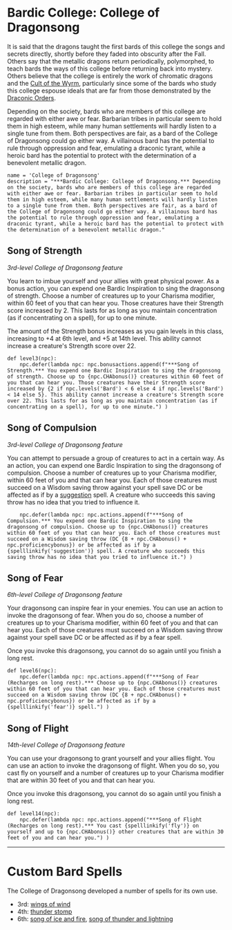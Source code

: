 # Bardic College: College of Dragonsong
It is said that the dragons taught the first bards of this college the songs and secrets directly, shortly before they faded into obscurity after the Fall. Others say that the metallic dragons return periodically, polymorphed, to teach bards the ways of this college before returning back into mystery. Others believe that the college is entirely the work of chromatic dragons and the [Cult of the Wyrm](../../Organizations/CultOfTheWyrm.md), particularly since some of the bards who study this college espouse ideals that are far from those demonstrated by the [Draconic Orders](../../Organizations/MilitantOrders/DraconicOrder).

Depending on the society, bards who are members of this college are regarded with either awe or fear. Barbarian tribes in particular seem to hold them in high esteem, while many human settlements will hardly listen to a single tune from them. Both perspectives are fair, as a bard of the College of Dragonsong could go either way. A villainous bard has the potential to rule through oppression and fear, emulating a draconic tyrant, while a heroic bard has the potential to protect with the determination of a benevolent metallic dragon.

```
name = 'College of Dragonsong'
description = "***Bardic College: College of Dragonsong.*** Depending on the society, bards who are members of this college are regarded with either awe or fear. Barbarian tribes in particular seem to hold them in high esteem, while many human settlements will hardly listen to a single tune from them. Both perspectives are fair, as a bard of the College of Dragonsong could go either way. A villainous bard has the potential to rule through oppression and fear, emulating a draconic tyrant, while a heroic bard has the potential to protect with the determination of a benevolent metallic dragon."
```

## Song of Strength
*3rd-level College of Dragonsong feature*

You learn to imbue yourself and your allies with great physical power. As a bonus action, you can expend one Bardic Inspiration to sing the dragonsong of strength. Choose a number of creatures up to your Charisma modifier, within 60 feet of you that can hear you. Those creatures have their Strength score increased by 2. This lasts for as long as you maintain concentration (as if concentrating on a spell), for up to one minute.

The amount of the Strength bonus increases as you gain levels in this class, increasing to +4 at 6th level, and +5 at 14th level. This ability cannot increase a creature's Strength score over 22.

```
def level3(npc):
    npc.defer(lambda npc: npc.bonusactions.append(f"***Song of Strength.*** You expend one Bardic Inspiration to sing the dragonsong of strength. Choose up to {npc.CHAbonus()} creatures within 60 feet of you that can hear you. Those creatures have their Strength score increased by {2 if npc.levels('Bard') < 6 else 4 if npc.levels('Bard') < 14 else 5}. This ability cannot increase a creature's Strength score over 22. This lasts for as long as you maintain concentration (as if concentrating on a spell), for up to one minute.") )
```

## Song of Compulsion
*3rd-level College of Dragonsong feature*

You can attempt to persuade a group of creatures to act in a certain way. As an action, you can expend one Bardic Inspiration to sing the dragonsong of compulsion. Choose a number of creatures up to your Charisma modifier, within 60 feet of you and that can hear you. Each of those creatures must succeed on a Wisdom saving throw against your spell save DC or be affected as if by a [suggestion](../../Magic/Spells/suggestion.md) spell. A creature who succeeds this saving throw has no idea that you tried to influence it.

```
    npc.defer(lambda npc: npc.actions.append(f"***Song of Compulsion.*** You expend one Bardic Inspiration to sing the dragonsong of compulsion. Choose up to {npc.CHAbonus()} creatures within 60 feet of you that can hear you. Each of those creatures must succeed on a Wisdom saving throw (DC {8 + npc.CHAbonus() + npc.proficiencybonus}) or be affected as if by a {spelllinkify('suggestion')} spell. A creature who succeeds this saving throw has no idea that you tried to influence it.") )
```

## Song of Fear
*6th-level College of Dragonsong feature*

Your dragonsong can inspire fear in your enemies. You can use an action to invoke the dragonsong of fear. When you do so, choose a number of creatures up to your Charisma modifier, within 60 feet of you and that can hear you. Each of those creatures must succeed on a Wisdom saving throw against your spell save DC or be affected as if by a fear spell.

Once you invoke this dragonsong, you cannot do so again until you finish a long rest.

```
def level6(npc):
    npc.defer(lambda npc: npc.actions.append(f"***Song of Fear (Recharges on long rest).*** Choose up to {npc.CHAbonus()} creatures within 60 feet of you that can hear you. Each of those creatures must succeed on a Wisdom saving throw (DC {8 + npc.CHAbonus() + npc.proficiencybonus}) or be affected as if by a {spelllinkify('fear')} spell.") )
```

## Song of Flight
*14th-level College of Dragonsong feature*

You can use your dragonsong to grant yourself and your allies flight. You can use an action to invoke the dragonsong of flight. When you do so, you cast fly on yourself and a number of creatures up to your Charisma modifier that are within 30 feet of you and that can hear you.

Once you invoke this dragonsong, you cannot do so again until you finish a long rest.

```
def level14(npc):
    npc.defer(lambda npc: npc.actions.append("***Song of Flight (Recharges on long rest).*** You cast {spelllinkify('fly')} on yourself and up to {npc.CHAbonus()} other creatures that are within 30 feet of you and can hear you.") )
```

---

# Custom Bard Spells
The College of Dragonsong developed a number of spells for its own use.

* 3rd: [wings of wind]()
* 4th: [thunder stomp]()
* 6th: [song of ice and fire](), [song of thunder and lightning]()

